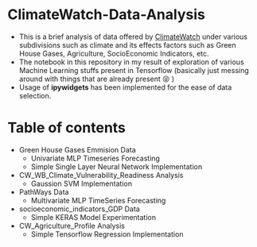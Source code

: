 # ClimateWatch-Data-Analysis
  - This is a brief analysis of data offered by [ClimateWatch](https://www.climatewatchdata.org/data-explorer) under various subdivisions such as climate and its effects factors such as Green House Gases, Agriculture, SocioEconomic Indicators, etc.
  - The notebook in this repository in my result of exploration of various Machine Learning stuffs present in Tensorflow (basically just messing around with things that are already present :stuck_out_tongue_closed_eyes: )
  - Usage of **ipywidgets** has been implemented for the ease of data selection.

# Table of contents
- Green House Gases Emmision Data
  - Univariate MLP Timeseries Forecasting
  - Simple Single Layer Neural Network Implementation
- CW_WB_Climate_Vulnerability_Readiness Analysis
  - Gaussion SVM Implementation
- PathWays Data
  - Multivariate MLP TimeSeries Forecasting
- socioeconomic_indicators_GDP Data
  - Simple KERAS Model Experimentation
- CW_Agriculture_Profile Analysis
  - Simple Tensorflow Regression Implementation
